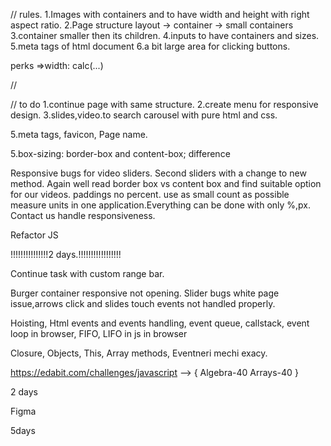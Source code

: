 




// rules.
1.Images with containers and to have width and height with right aspect ratio. 
2.Page structure layout -> container -> small containers
3.container smaller then its children.
4.inputs to have containers and sizes.
5.meta tags of html document
6.a bit large area for clicking buttons.

perks =>width: calc(...)

//

// to do 
1.continue page with same structure.
2.create menu for responsive design.
3.slides,video.to search carousel with pure html and css.

<!-- 4.responsive row with a multiple items in it using flex and width with percentage and calculation(calc) and with medias(css) -->

5.meta tags, favicon, Page name.

5.box-sizing: border-box and content-box; difference




Responsive bugs for video sliders.
Second sliders with a change to new method.
Again well read border box vs content box and find suitable option for our videos.
paddings no percent.
use as small count as possible measure units in one application.Everything can be done with only %,px.
Contact us handle responsiveness.

Refactor JS

!!!!!!!!!!!!!!!2 days.!!!!!!!!!!!!!!!!!


Continue task with custom range bar.

Burger container responsive not opening.
Slider bugs white page issue,arrows click and slides touch events not handled properly.




Hoisting, Html events and events handling, event queue, callstack, event loop in browser, FIFO, LIFO in js in browser



Closure, Objects, This, Array methods, Eventneri mechi exacy.

https://edabit.com/challenges/javascript --> {
    Algebra-40
    Arrays-40
} 

2 days


Figma

5days